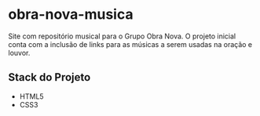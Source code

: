 # obra-nova-musica
Site com repositório musical para o Grupo Obra Nova. O projeto inicial conta com a inclusão de links para as músicas a serem usadas na oração e louvor. 

## Stack do Projeto
- HTML5
- CSS3
